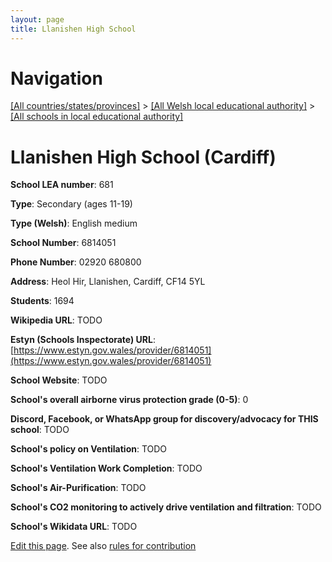 ```yaml
---
layout: page
title: Llanishen High School
---
```

# Navigation

[[All countries/states/provinces]](../../..) > [[All Welsh local educational authority]](../..) > [[All schools in local educational authority]](..)

# Llanishen High School (Cardiff)

**School LEA number**: 681

**Type**: Secondary (ages 11-19)

**Type (Welsh)**: English medium

**School Number**: 6814051

**Phone Number**: 02920 680800

**Address**: Heol Hir, Llanishen, Cardiff, CF14 5YL

**Students**: 1694

**Wikipedia URL**: TODO

**Estyn (Schools Inspectorate) URL**: [https://www.estyn.gov.wales/provider/6814051](https://www.estyn.gov.wales/provider/6814051)

**School Website**: TODO

**School's overall airborne virus protection grade (0-5)**: 0

**Discord, Facebook, or WhatsApp group for discovery/advocacy for THIS school**: TODO

**School's policy on Ventilation**: TODO

**School's Ventilation Work Completion**: TODO

**School's Air-Purification**: TODO

**School's CO2 monitoring to actively drive ventilation and filtration**: TODO

**School's Wikidata URL**: TODO




[Edit this page](https://github.com/ventilate-schools/Wales/edit/prif/./Cardiff/Llanishen_High_School.md). See also [rules for contribution](../../../contribution-rules/)